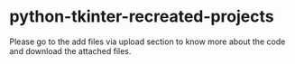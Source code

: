 # python-tkinter-recreated-projects
Please go to the add files via upload section to know more about the code and download the attached files.
